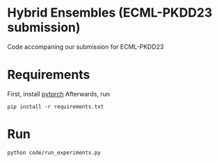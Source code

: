 # Hybrid Ensembles (ECML-PKDD23 submission)
Code accompaning our submission for ECML-PKDD23

# Requirements
First, install [pytorch](https://pytorch.org/get-started/locally/)
Afterwards, run

```
pip install -r requirements.txt
```
# Run

```
python code/run_experiments.py
```
